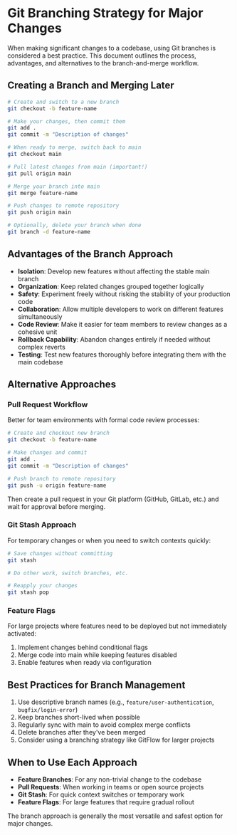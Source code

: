 # Git Branching Strategy for Major Changes

When making significant changes to a codebase, using Git branches is considered a best practice. This document outlines the process, advantages, and alternatives to the branch-and-merge workflow.

## Creating a Branch and Merging Later

```bash
# Create and switch to a new branch
git checkout -b feature-name

# Make your changes, then commit them
git add .
git commit -m "Description of changes"

# When ready to merge, switch back to main
git checkout main

# Pull latest changes from main (important!)
git pull origin main

# Merge your branch into main
git merge feature-name

# Push changes to remote repository
git push origin main

# Optionally, delete your branch when done
git branch -d feature-name
```

## Advantages of the Branch Approach

- **Isolation**: Develop new features without affecting the stable main branch
- **Organization**: Keep related changes grouped together logically
- **Safety**: Experiment freely without risking the stability of your production code
- **Collaboration**: Allow multiple developers to work on different features simultaneously
- **Code Review**: Make it easier for team members to review changes as a cohesive unit
- **Rollback Capability**: Abandon changes entirely if needed without complex reverts
- **Testing**: Test new features thoroughly before integrating them with the main codebase

## Alternative Approaches

### Pull Request Workflow
Better for team environments with formal code review processes:

```bash
# Create and checkout new branch
git checkout -b feature-name

# Make changes and commit
git add .
git commit -m "Description of changes"

# Push branch to remote repository
git push -u origin feature-name
```

Then create a pull request in your Git platform (GitHub, GitLab, etc.) and wait for approval before merging.

### Git Stash Approach
For temporary changes or when you need to switch contexts quickly:

```bash
# Save changes without committing
git stash

# Do other work, switch branches, etc.

# Reapply your changes
git stash pop
```

### Feature Flags
For large projects where features need to be deployed but not immediately activated:

1. Implement changes behind conditional flags
2. Merge code into main while keeping features disabled
3. Enable features when ready via configuration

## Best Practices for Branch Management

1. Use descriptive branch names (e.g., `feature/user-authentication`, `bugfix/login-error`)
2. Keep branches short-lived when possible
3. Regularly sync with main to avoid complex merge conflicts
4. Delete branches after they've been merged
5. Consider using a branching strategy like GitFlow for larger projects

## When to Use Each Approach

- **Feature Branches**: For any non-trivial change to the codebase
- **Pull Requests**: When working in teams or open source projects
- **Git Stash**: For quick context switches or temporary work
- **Feature Flags**: For large features that require gradual rollout

The branch approach is generally the most versatile and safest option for major changes.